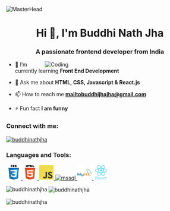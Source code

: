 ![MasterHead](https://www.toogit.com/uploads/ServicesAttachments/2020/10191118595409.png)
<h1 align="center">Hi 👋, I'm Buddhi Nath Jha</h1>
<h3 align="center">A passionate frontend developer from India</h3>
<img align="right" alt="Coding" width="400" src="https://jayamwebsolutions.com/img/website.gif">


- 🌱 I’m currently learning **Front End Development**

- 💬 Ask me about **HTML, CSS, Javascript & React.js**

- 📫 How to reach me **mailtobuddhijhajha@gmail.com**

- ⚡ Fun fact **I am funny**

<h3 align="left">Connect with me:</h3>
<p align="left">
<a href="https://linkedin.com/in/buddhinathjha" target="blank"><img align="center" src="https://raw.githubusercontent.com/rahuldkjain/github-profile-readme-generator/master/src/images/icons/Social/linked-in-alt.svg" alt="buddhinathjha" height="30" width="40" /></a>
</p>

<h3 align="left">Languages and Tools:</h3>
<p align="left"> <a href="https://www.w3schools.com/css/" target="_blank" rel="noreferrer"> <img src="https://raw.githubusercontent.com/devicons/devicon/master/icons/css3/css3-original-wordmark.svg" alt="css3" width="40" height="40"/> </a> <a href="https://www.w3.org/html/" target="_blank" rel="noreferrer"> <img src="https://raw.githubusercontent.com/devicons/devicon/master/icons/html5/html5-original-wordmark.svg" alt="html5" width="40" height="40"/> </a> <a href="https://developer.mozilla.org/en-US/docs/Web/JavaScript" target="_blank" rel="noreferrer"> <img src="https://raw.githubusercontent.com/devicons/devicon/master/icons/javascript/javascript-original.svg" alt="javascript" width="40" height="40"/> </a> <a href="https://www.microsoft.com/en-us/sql-server" target="_blank" rel="noreferrer"> <img src="https://www.svgrepo.com/show/303229/microsoft-sql-server-logo.svg" alt="mssql" width="40" height="40"/> </a> <a href="https://www.mysql.com/" target="_blank" rel="noreferrer"> <img src="https://raw.githubusercontent.com/devicons/devicon/master/icons/mysql/mysql-original-wordmark.svg" alt="mysql" width="40" height="40"/> </a> <a href="https://reactjs.org/" target="_blank" rel="noreferrer"> <img src="https://raw.githubusercontent.com/devicons/devicon/master/icons/react/react-original-wordmark.svg" alt="react" width="40" height="40"/> </a> </p>

<p><img align="left" src="https://github-readme-stats.vercel.app/api/top-langs?username=buddhinathjha&show_icons=true&locale=en&layout=compact" alt="buddhinathjha" /></p>

<p>&nbsp;<img align="center" src="https://github-readme-stats.vercel.app/api?username=buddhinathjha&show_icons=true&locale=en" alt="buddhinathjha" /></p>

<p><img align="center" src="https://github-readme-streak-stats.herokuapp.com/?user=buddhinathjha&" alt="buddhinathjha" /></p>

